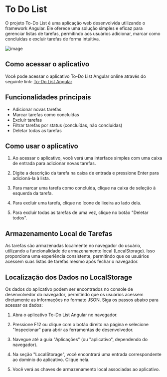 # To Do List

O projeto To-Do List é uma aplicação web desenvolvida utilizando o framework Angular. Ele oferece uma solução simples e eficaz para gerenciar listas de tarefas, permitindo aos usuários adicionar, marcar como concluídas e excluir tarefas de forma intuitiva.

![image](https://github.com/reissjoao/To-Do-List-angular/assets/106037010/9ff0a1b0-cc22-43a0-9a51-5bc697e303b5)

## Como acessar o aplicativo

Você pode acessar o aplicativo To-Do List Angular online através do seguinte link: [To-Do List Angular](https://to-do-list-angular-three.vercel.app/)

## Funcionalidades principais

- Adicionar novas tarefas
- Marcar tarefas como concluídas
- Excluir tarefas
- Filtrar tarefas por status (concluídas, não concluídas)
- Deletar todas as tarefas

## Como usar o aplicativo

1. Ao acessar o aplicativo, você verá uma interface simples com uma caixa de entrada para adicionar novas tarefas.

2. Digite a descrição da tarefa na caixa de entrada e pressione Enter para adicioná-la à lista.

3. Para marcar uma tarefa como concluída, clique na caixa de seleção à esquerda da tarefa.

4. Para excluir uma tarefa, clique no ícone de lixeira ao lado dela.

5. Para excluir todas as tarefas de uma vez, clique no botão "Deletar todos".

## Armazenamento Local de Tarefas
As tarefas são armazenadas localmente no navegador do usuário, utilizando a funcionalidade de armazenamento local (LocalStorage). Isso proporciona uma experiência consistente, permitindo que os usuários acessem suas listas de tarefas mesmo após fechar o navegador.

## Localização dos Dados no LocalStorage
Os dados do aplicativo podem ser encontrados no console de desenvolvedor do navegador, permitindo que os usuários acessem diretamente as informações no formato JSON. Siga os passos abaixo para acessar os dados:

1. Abra o aplicativo To-Do List Angular no navegador.

2. Pressione F12 ou clique com o botão direito na página e selecione "Inspecionar" para abrir as ferramentas de desenvolvedor.

3. Navegue até a guia "Aplicações" (ou "aplicativo", dependendo do navegador).

4. Na seção "LocalStorage", você encontrará uma entrada correspondente ao domínio do aplicativo. Clique nela.

5. Você verá as chaves de armazenamento local associadas ao aplicativo.

